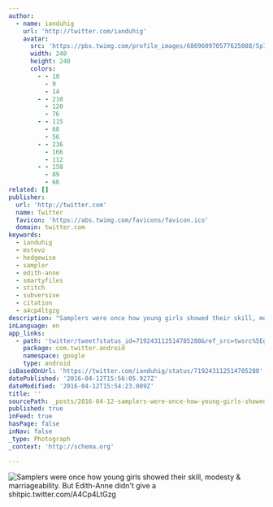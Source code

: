 ```yaml
---
author:
  - name: ianduhig
    url: 'http://twitter.com/ianduhig'
    avatar:
      src: 'https://pbs.twimg.com/profile_images/686960970577625088/5p7jdVEB_400x400.jpg'
      width: 240
      height: 240
      colors:
        - - 10
          - 9
          - 14
        - - 210
          - 120
          - 76
        - - 115
          - 68
          - 56
        - - 236
          - 166
          - 112
        - - 158
          - 89
          - 66
related: []
publisher:
  url: 'http://twitter.com'
  name: Twitter
  favicon: 'https://abs.twimg.com/favicons/favicon.ico'
  domain: twitter.com
keywords:
  - ianduhig
  - mstevo
  - hedgewise
  - sampler
  - edith-anne
  - smartyfiles
  - stitch
  - subversive
  - citation
  - a4cp4ltgzg
description: "Samplers were once how young girls showed their skill, modesty & marriageability. But Edith-Anne didn't give a shitpic.twitter.com/A4Cp4LtGzg"
inLanguage: en
app_links:
  - path: 'twitter/tweet?status_id=719243112514785280&ref_src=twsrc%5Egoogle%7Ctwcamp%5Eandroidseo%7Ctwgr%5Estatus%7Ctwterm%5E719243112514785280'
    package: com.twitter.android
    namespace: google
    type: android
isBasedOnUrl: 'https://twitter.com/ianduhig/status/719243112514785280'
datePublished: '2016-04-12T15:56:05.927Z'
dateModified: '2016-04-12T15:54:23.009Z'
title: ''
sourcePath: _posts/2016-04-12-samplers-were-once-how-young-girls-showed-their-skill-modes.md
published: true
inFeed: true
hasPage: false
inNav: false
_type: Photograph
_context: 'http://schema.org'

---
```

![Samplers were once how young girls showed their skill, modesty & marriageability. But Edith-Anne didn't give a shitpic.twitter.com/A4Cp4LtGzg](https://pbs.twimg.com/media/CftDzFBXEAEf-we.jpg:large)
